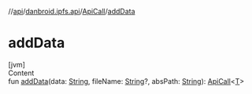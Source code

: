 //[api](../../index.md)/[danbroid.ipfs.api](../index.md)/[ApiCall](index.md)/[addData](add-data.md)



# addData  
[jvm]  
Content  
fun [addData](add-data.md)(data: [String](https://kotlinlang.org/api/latest/jvm/stdlib/kotlin/-string/index.html), fileName: [String](https://kotlinlang.org/api/latest/jvm/stdlib/kotlin/-string/index.html)?, absPath: [String](https://kotlinlang.org/api/latest/jvm/stdlib/kotlin/-string/index.html)): [ApiCall](index.md)<[T](index.md)>  



